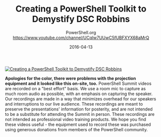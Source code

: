 ﻿---
title: Creating a PowerShell Toolkit to Demystify DSC   Robbins
date: 2016-04-13
tags: PowerShellOrg, Summit, USA, English, Conference, DevOps Global Summit 2016
author: PowerShell.org https://www.youtube.com/channel/UCqIw7UUwC5fUBFXYX68aMrQ
---

[![Creating a PowerShell Toolkit to Demystify DSC   Robbins](https://i3.ytimg.com/vi/fOov9gkqFHs/hqdefault.jpg "Creating a PowerShell Toolkit to Demystify DSC   Robbins")](https://www.youtube.com/watch?v=fOov9gkqFHs)

**Apologies for the color, there were problems with the projection equipment and it looked like this on-site, too.** PowerShell Summit videos are recorded on a "best effort" basis. We use a room mic to capture as much room audio as possible, with an emphasis on capturing the speaker. Our recordings are made in a way that minimizes overhead for our speakers and interruptions to our live audience. These recordings are meant to preserve the presentations' information for posterity, and are not intended to be a substitute for attending the Summit in person. These recordings are not intended as professional video training products. We hope you find these videos useful - the equipment used to record these was purchased using generous donations from members of the PowerShell community.
